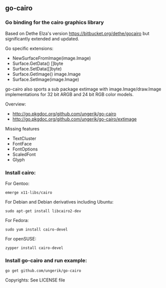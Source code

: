 ## go-cairo

### Go binding for the cairo graphics library

Based on Dethe Elza's version https://bitbucket.org/dethe/gocairo
but significantly extended and updated.

Go specific extensions:
* NewSurfaceFromImage(image.Image)
* Surface.GetData() []byte
* Surface.SetData([]byte)
* Surface.GetImage() image.Image
* Surface.SetImage(image.Image)

go-cairo also sports a sub package extimage with image.Image/draw.Image
implementations for 32 bit ARGB and 24 bit RGB color models.

Overview:
* http://go.pkgdoc.org/github.com/ungerik/go-cairo
* http://go.pkgdoc.org/github.com/ungerik/go-cairo/extimage

Missing features
* TextCluster
* FontFace
* FontOptions
* ScaledFont
* Glyph

### Install cairo:

For Gentoo:

	emerge x11-libs/cairo

For Debian and Debian derivatives including Ubuntu:
	
	sudo apt-get install libcairo2-dev

For Fedora:

	sudo yum install cairo-devel

For openSUSE:
	
	zypper install cairo-devel
  
### Install go-cairo and run example:

	go get github.com/ungerik/go-cairo


Copyrights: See LICENSE file
